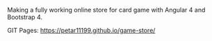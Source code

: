 Making a fully working online store for card game with Angular 4 and Bootstrap 4.

GIT Pages: https://petar11199.github.io/game-store/
